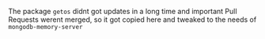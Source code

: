 The package `getos` didnt got updates in a long time and important Pull Requests werent merged, so it got copied here and tweaked to the needs of `mongodb-memory-server`
